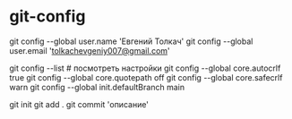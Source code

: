 # git-config

git config --global user.name 'Eвгений Толкач'
git config --global user.email 'tolkachevgeniy007@gmail.com'

git config --list # посмотреть настройки 
git config --global core.autocrlf true
git config --global core.quotepath off
git config --global core.safecrlf warn
git config --global init.defaultBranch main

git init
git add .
git commit 'описание'
